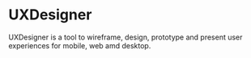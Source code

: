 # UXDesigner
UXDesigner is a tool to wireframe, design, prototype and present user experiences for mobile, web amd desktop.  
  